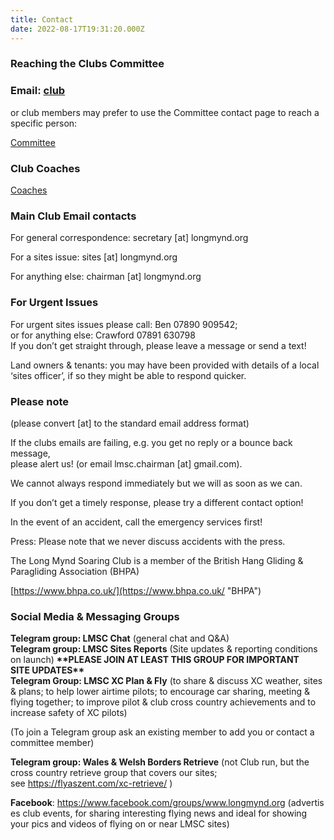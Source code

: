 ```yaml
---
title: Contact
date: 2022-08-17T19:31:20.000Z
---
```

### Reaching the Clubs Committee

### Email: [club](mailto:club@longmynd.org)

or club members may prefer to use the Committee contact page to reach a specific person:

[Committee](https://longmynd.netlify.app/about/committee)

### **Club Coaches**

[Coaches](https://longmynd.netlify.app/learn/coaching#0)

### Main Club Email contacts

For general correspondence: secretary \[at] longmynd.org

For a sites issue: sites \[at] longmynd.org

For anything else: chairman \[at] longmynd.org

### **For Urgent Issues**

For urgent sites issues please call: Ben 07890 909542;\
or for anything else: Crawford 07891 630798\
If you don’t get straight through, please leave a message or send a text!

Land owners & tenants: you may have been provided with details of a local\
‘sites officer’, if so they might be able to respond quicker.

### **Please note**

(please convert \[at] to the standard email address format)

If the clubs emails are failing, e.g. you get no reply or a bounce back message,\
please alert us! (or email lmsc.chairman \[at] gmail.com).

We cannot always respond immediately but we will as soon as we can.

If you don’t get a timely response, please try a different contact option!

In the event of an accident, call the emergency services first!

Press: Please note that we never discuss accidents with the press.

The Long Mynd Soaring Club is a member of the British Hang Gliding & Paragliding Association (BHPA)

[https://www.bhpa.co.uk/](https://www.bhpa.co.uk/ "BHPA")

### **Social Media & Messaging Groups**

**Telegram group: LMSC Chat** (general chat and Q&A)\
**Telegram group: LMSC Sites Reports** (Site updates & reporting conditions on launch) **\*\*PLEASE JOIN AT LEAST THIS GROUP FOR IMPORTANT SITE UPDATES\*\***\
**Telegram Group: LMSC XC Plan & Fly** (to share & discuss XC weather, sites & plans; to help lower airtime pilots; to encourage car sharing, meeting & flying together; to improve pilot & club cross country achievements and to increase safety of XC pilots)

(To join a Telegram group ask an existing member to add you or contact a committee member)

**Telegram group: Wales & Welsh Borders Retrieve** (not Club run, but the cross country retrieve group that covers our sites; see <https://flyaszent.com/xc-retrieve/> )

**Facebook**: <https://www.facebook.com/groups/www.longmynd.org> (advertises club events, for sharing interesting flying news and ideal for showing your pics and videos of flying on or near LMSC sites)